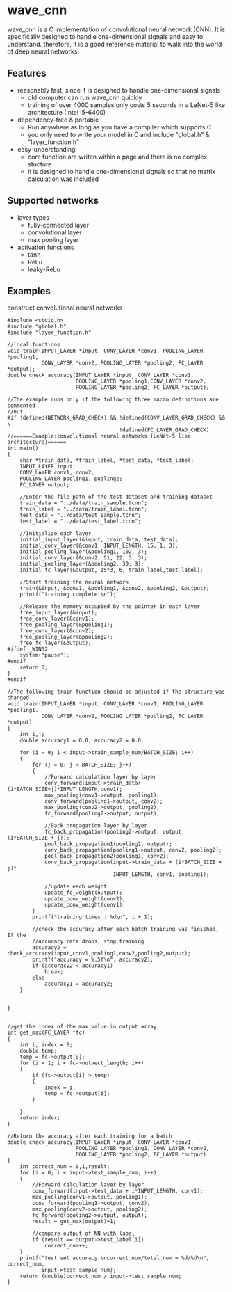 # wave_cnn
wave_cnn is a C implementation of convolutional neural network (CNN). It is 
specifically designed to handle one-dimensional signals and easy to understand. 
therefore, it is a good reference material to walk into the world of deep neural
networks.

## Features
- reasonably fast, since it is designed to handle one-dimensional signals
	- old computer can run wave_cnn quickly
	- training of over 4000 samples only costs 5 seconds in a LeNet-5 like 
	architecture (Intel i5-6400)
- dependency-free & portable
	- Run anywhere as long as you have a compiler which supports C
	- you only need to write your model in C and include "global.h" & 
	"layer_function.h"
- easy-understanding
	- core function are writen within a page and there is no complex stucture
	- it is designed to handle one-dimensional signals so that no mattix 
	calculation was included
	
## Supported networks
- layer types
	- fully-connected layer
	- convolutional layer
	- max pooling layer
- activation functions
	- tanh
	- ReLu
	- leaky-ReLu
	
## Examples
construct convolutional neural networks
```
#include <stdio.h>
#include "global.h"
#include "layer_function.h"

//local functions
void train(INPUT_LAYER *input, CONV_LAYER *conv1, POOLING_LAYER *pooling1, 
		   CONV_LAYER *conv2, POOLING_LAYER *pooling2, FC_LAYER *output);
double check_accuracy(INPUT_LAYER *input, CONV_LAYER *conv1, 
					  POOLING_LAYER *pooling1,CONV_LAYER *conv2, 
					  POOLING_LAYER *pooling2, FC_LAYER *output);

//The example runs only if the following three macro definitions are commented 
//out
#if !defined(NETWORK_GRAD_CHECK) && !defined(CONV_LAYER_GRAD_CHECK) && \
									!defined(FC_LAYER_GRAD_CHECK)
//======Example:convolutional neural networks (LeNet-5 like architecture)======
int main()
{
	char *train_data, *train_label, *test_data, *test_label;
	INPUT_LAYER input;
	CONV_LAYER conv1, conv2;
	POOLING_LAYER pooling1, pooling2;
	FC_LAYER output;

	//Enter the file path of the test dataset and training dataset
	train_data = "../data/train_sample.tcnn";
	train_label = "../data/train_label.tcnn";
	test_data = "../data/test_sample.tcnn";
	test_label = "../data/test_label.tcnn";

	//Initialize each layer
	initial_input_layer(&input, train_data, test_data);
	initial_conv_layer(&conv1, INPUT_LENGTH, 15, 1, 3);
	initial_pooling_layer(&pooling1, 102, 3);
	initial_conv_layer(&conv2, 51, 22, 3, 3);
	initial_pooling_layer(&pooling2, 30, 3);
	initial_fc_layer(&output, 15*3, 6, train_label,test_label);

	//Start training the neural network
	train(&input, &conv1, &pooling1, &conv2, &pooling2, &output);
	printf("training complete!\n");

	//Release the memory occupied by the pointer in each layer
	free_input_layer(&input);
	free_conv_layer(&conv1);
	free_pooling_layer(&pooling1);
	free_conv_layer(&conv2);
	free_pooling_layer(&pooling2);
	free_fc_layer(&output);
#ifdef _WIN32
	system("pause");
#endif
	return 0;
}
#endif

//The following train function should be adjusted if the structure was changed 
void train(INPUT_LAYER *input, CONV_LAYER *conv1, POOLING_LAYER *pooling1,
	       CONV_LAYER *conv2, POOLING_LAYER *pooling2, FC_LAYER *output)
{
	int i,j;
	double accuracy1 = 0.0, accuracy2 = 0.0;
	
	for (i = 0; i < input->train_sample_num/BATCH_SIZE; i++)
	{
		for (j = 0; j < BATCH_SIZE; j++)
		{
			//Forward calculation layer by layer
			conv_forward(input->train_data+(i*BATCH_SIZE+j)*INPUT_LENGTH,conv1);
			max_pooling(conv1->output, pooling1);
			conv_forward(pooling1->output, conv2);
			max_pooling(conv2->output, pooling2);
			fc_forward(pooling2->output, output);

			//Back propagation layer by layer
			fc_back_propagation(pooling2->output, output, (i*BATCH_SIZE + j));
			pool_back_propagation1(pooling2, output);
			conv_back_propagation(pooling1->output, conv2, pooling2);
			pool_back_propagation2(pooling1, conv2);
			conv_back_propagation(input->train_data + (i*BATCH_SIZE + j)*
								  INPUT_LENGTH, conv1, pooling1);

			//update each weight
			update_fc_weight(output);
			update_conv_weight(conv2);
			update_conv_weight(conv1);
		}
		printf("training times : %d\n", i + 1);

		//check the accuracy after each batch training was finished, If the 
		//accuracy rate drops, stop training  
		accuracy2 = check_accuracy(input,conv1,pooling1,conv2,pooling2,output);
		printf("accuracy = %.5f\n", accuracy2);
		if (accuracy2 < accuracy1)
			break;
		else
			accuracy1 = accuracy2;
	}
	

}


//get the index of the max value in output array
int get_max(FC_LAYER *fc)
{
	int i, index = 0;
	double temp;
	temp = fc->output[0];
	for (i = 1; i < fc->outvect_length; i++)
	{
		if (fc->output[i] > temp)
		{
			index = i;
			temp = fc->output[i];
		}
			
	}
	return index;
}

//Return the accuracy after each training for a batch 
double check_accuracy(INPUT_LAYER *input, CONV_LAYER *conv1,
					  POOLING_LAYER *pooling1, CONV_LAYER *conv2,
					  POOLING_LAYER *pooling2, FC_LAYER *output)
{
	int correct_num = 0,i,result;
	for (i = 0; i < input->test_sample_num; i++)
	{
		//Forward calculation layer by layer
		conv_forward(input->test_data + i*INPUT_LENGTH, conv1);
		max_pooling(conv1->output, pooling1);
		conv_forward(pooling1->output, conv2);
		max_pooling(conv2->output, pooling2);
		fc_forward(pooling2->output, output);
		result = get_max(output)+1;

		//compare output of NN with label
		if (result == output->test_label[i])
			correct_num++;
	}
	printf("test set accuracy:\ncorrect_num/total_num = %d/%d\n", correct_num,
		   input->test_sample_num);
	return (double)correct_num / input->test_sample_num;
}
```
	